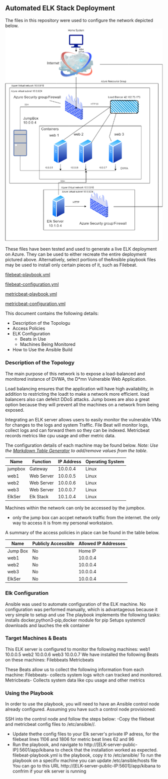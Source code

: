 ## Automated ELK Stack Deployment

The files in this repository were used to configure the network depicted below.
 ![alt text](https://github.com/Arafat675/Poject1Elk/blob/main/Images/Network%20Diagram.png)

 


These files have been tested and used to generate a live ELK deployment on Azure. They can be used to either recreate the entire deployment pictured above. Alternatively, select portions of theAnsible playbook files may be used to install only certain pieces of it, such as Filebeat.

  [filebeat-playbook.yml](https://github.com/Arafat675/Poject1Elk/blob/main/Ansible/filebeat-playbook.yml)
  
  [filebeat-configuration.yml](https://github.com/Arafat675/Poject1Elk/blob/main/Ansible/filebeat-configuration.yml)
  
  [metricbeat-playbook.yml](https://github.com/Arafat675/Poject1Elk/blob/main/Ansible/metricbeat-playbook.yml)
  
  [metricbeat-configuration.yml](https://github.com/Arafat675/Poject1Elk/blob/main/Ansible/metricbeat-configuration.yml)
  
  
This document contains the following details:
- Description of the Topologu
- Access Policies
- ELK Configuration
  - Beats in Use
  - Machines Being Monitored
- How to Use the Ansible Build


### Description of the Topology

The main purpose of this network is to expose a load-balanced and monitored instance of DVWA, the D*mn Vulnerable Web Application.

Load balancing ensures that the application will have high availability, in addition to restricting the loadt to make a network more efficient.
load balancers also can defelct DDoS attacks. Jump boxes are also a great option because they will prevent all the machines on a network from being exposed.

Integrating an ELK server allows users to easily monitor the vulnerable VMs for changes to the logs and system Traffic.
File Beat will monitor logs, collect logs and can forward them so they can be indexed.
 Metricbeat records metrics like cpu usage and other metric data.

The configuration details of each machine may be found below.
_Note: Use the [Markdown Table Generator](http://www.tablesgenerator.com/markdown_tables) to add/remove values from the table_.

| Name  | Function  | IP Address  | Operating System |
|---      |---        |---        |---             |
|jumpbox  |Gateway    |10.0.0.4   |Linux           |
| web1    |Web Server |10.0.0.5   |Linux           |
| web2    |Web Server |10.0.0.6   |Linux           |
| web3    |Web Server |10.0.0.7   |Linux           |
| ElkSer  | Elk Stack |10.1.0.4   |Linux           |



Machines within the network can only be accessed by the jumpbox.
- only the jump box can accpet network traffic from the internet. the only way to access it is from my personal workstaion.

A summary of the access policies in place can be found in the table below.

| Name     | Publicly Accessible | Allowed IP Addresses |
|----------|---------------------|----------------------|
| Jump Box | No                  | Home IP              |
| web1     | No                  | 10.0.0.4             |
| web2     | No                  | 10.0.0.4             |
| web3     | No                  | 10.0.0.4             |
| ElkSer   | No                  | 10.0.0.4             |
### Elk Configuration

Ansible was used to automate configuration of the ELK machine. No configuration was performed manually, which is advantageous because
it very simple to setup and use
The playbook implements the following tasks:
installs docker,python3-pip,docker module for pip
Setups systemctl
downloads and lauches the elk container 

### Target Machines & Beats
This ELK server is configured to monitor the following machines:
web1 10.0.0.5
web2 10.0.0.6
web3 10.0.0.7
We have installed the following Beats on these machines:
Filebbeats
Metricbeats

These Beats allow us to collect the following information from each machine:
Filebbeats- collects system logs witch can tracked and monitored.
Metricbeats- Collects system data like cpu usage and other metrics
### Using the Playbook
In order to use the playbook, you will need to have an Ansible control node already configured. Assuming you have such a control node provisioned: 

SSH into the control node and follow the steps below:
-Copy the filebeat and metricbeat config files to /etc/ansible//.
- Update thethe config files to your Elk server's private IP adress, for the filebeat lines 1106 and 1806 for metric beat lines 62 and 96 
- Run the playbook, and navigate to http://[ELK-server-public-IP]:5601/app/kibana to check that the installation worked as expected.
filebeat-playbook.yml is the playbook, copy it to /etc/ansible/
To run the playbook on a specifiv machine you can update /etc/ansible/hosts file
You can go to this URL http://[ELK-server-public-IP:5601]/app/kibana to confrim if your elk server is running


